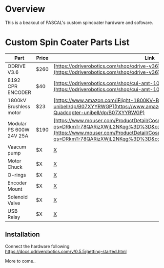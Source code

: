 # Overview
This is a beakout of PASCAL's custom spincoater hardware and software. 


# Custom Spin Coater Parts List


| Part                     | Price | Link                                                                                                           |
|--------------------------|-------|----------------------------------------------------------------------------------------------------------------|
| ODRIVE V3.6              | $260  | [https://odriverobotics.com/shop/odrive-v36](https://odriverobotics.com/shop/odrive-v36)                       |
| 8192 CPR ENCODER         | $40   | [https://odriverobotics.com/shop/cui-amt-102](https://odriverobotics.com/shop/cui-amt-102)                     |
| 1800kV Brushless motor   | $23   | [https://www.amazon.com/iFlight-1800KV-Brushless-Quadcopter-unibell/dp/B07XYYRWGP](https://www.amazon.com/iFlight-1800KV-Brushless-Quadcopter-unibell/dp/B07XYYRWGP) |
| Modular PS 600W 24V 25A  | $190  | [https://www.mouser.com/ProductDetail/Cosel/PJMA600F-24?qs=DRkmTr78QARizXWjL2NKqg%3D%3D&countryCode=US&currencyCode=USD](https://www.mouser.com/ProductDetail/Cosel/PJMA600F-24?qs=DRkmTr78QARizXWjL2NKqg%3D%3D&countryCode=US&currencyCode=USD) |
| Vaacum pump              | $X   | [X](Y) |
| Motor Chuck             | $X   | [X](Y) |
| O-rings                 | $X   | [X](Y) |
| Encoder Mount           | $X   | [X](Y) |
| Solenoid Valve          | $X   | [X](Y) |
| USB Relay                   | $X   | [X](Y) |


## Installation
Connect the hardware following https://docs.odriverobotics.com/v/0.5.5/getting-started.html

More to come.. 